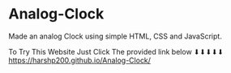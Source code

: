 # Analog-Clock
Made an analog Clock using simple HTML, CSS and JavaScript.

To Try This Website Just Click The provided link below
      ⬇⬇⬇⬇⬇
https://harshp200.github.io/Analog-Clock/
